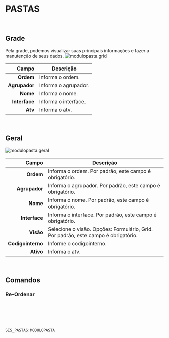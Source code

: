 # PASTAS
<br>

## Grade
Pela grade, podemos visualizar suas principais informações e fazer a manutenção de seus dados.
![modulopasta.grid](https://raw.githubusercontent.com/netforcews/docs-siscom/master/geral/imagens/modulopasta.grid.png)

Campo | Descrição
--:|---
**Ordem** | Informa o ordem.
**Agrupador** | Informa o agrupador.
**Nome** | Informa o nome.
**Interface** | Informa o interface.
**Atv** | Informa o atv.
<br>

## Geral
![modulopasta.geral](https://raw.githubusercontent.com/netforcews/docs-siscom/master/geral/imagens/modulopasta.geral.png)

Campo | Descrição
--:|---
**Ordem** | Informa o ordem. Por padrão, este campo é obrigatório.
**Agrupador** | Informa o agrupador. Por padrão, este campo é obrigatório.
**Nome** | Informa o nome. Por padrão, este campo é obrigatório.
**Interface** | Informa o interface. Por padrão, este campo é obrigatório.
**Visão** | Selecione o visão. Opções: Formulário, Grid. Por padrão, este campo é obrigatório.
**Codigointerno** | Informe o codigointerno.
**Ativo** | Informa o atv.
<br>

## Comandos
### Re-Ordenar
<br>
<br>
<br>
<br>

```SIS_PASTAS:MODULOPASTA```

